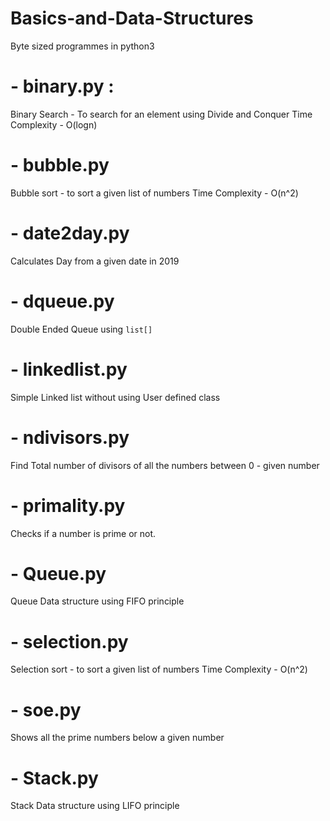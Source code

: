 # Basics-and-Data-Structures
Byte sized programmes in python3 

# - binary.py :
Binary Search - To search for an element using Divide and Conquer
Time Complexity - O(logn)

# - bubble.py
Bubble sort  - to sort a given list of numbers
Time Complexity - O(n^2)

# - date2day.py
Calculates Day from a given date in 2019

# - dqueue.py
Double Ended Queue using ```list[]```

# - linkedlist.py
Simple Linked list without using User defined class

# - ndivisors.py
Find Total number of divisors of all the numbers between 0 - given number

# - primality.py
Checks if a number is prime or not.

# - Queue.py
Queue Data structure using FIFO principle

# - selection.py
Selection sort -  to sort a given list of numbers
Time Complexity - O(n^2)

# - soe.py
Shows all the prime numbers below a given number

# - Stack.py
Stack Data structure using LIFO principle
